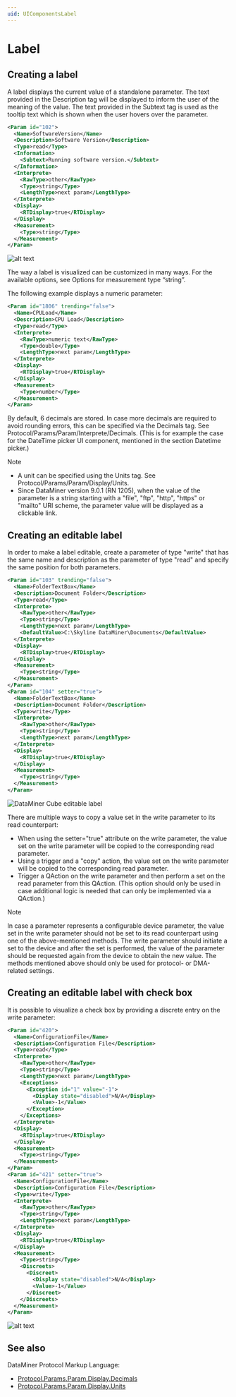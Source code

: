 ```yaml
---
uid: UIComponentsLabel
---
```


# Label

## Creating a label

A label displays the current value of a standalone parameter. The text provided in the Description tag will be displayed to inform the user of the meaning of the value. The text provided in the Subtext tag is used as the tooltip text which is shown when the user hovers over the parameter.

```xml
<Param id="102">
  <Name>SoftwareVersion</Name>
  <Description>Software Version</Description>
  <Type>read</Type>
  <Information>
    <Subtext>Running software version.</Subtext>
  </Information>
  <Interprete>
    <RawType>other</RawType>
    <Type>string</Type>
    <LengthType>next param</LengthType>
  </Interprete>
  <Display>
    <RTDisplay>true</RTDisplay>
  </Display>
  <Measurement>
    <Type>string</Type>
  </Measurement>
</Param>
```

![alt text](../../images/uilabel.png "DataMiner Cube label")

The way a label is visualized can be customized in many ways. For the available options, see Options for measurement type “string”.

The following example displays a numeric parameter:

```xml
<Param id="1806" trending="false">
  <Name>CPULoad</Name>
  <Description>CPU Load</Description>
  <Type>read</Type>
  <Interprete>
    <RawType>numeric text</RawType>
    <Type>double</Type>
    <LengthType>next param</LengthType>
  </Interprete>
  <Display>
    <RTDisplay>true</RTDisplay>
  </Display>
  <Measurement>
    <Type>number</Type>
  </Measurement>
</Param>
```

By default, 6 decimals are stored. In case more decimals are required to avoid rounding errors, this can be specified via the Decimals tag. See Protocol/Params/Param/Interprete/Decimals. (This is for example the case for the DateTime picker UI component, mentioned in the section Datetime picker.)

> [!NOTE]
>
> - A unit can be specified using the Units tag. See Protocol/Params/Param/Display/Units.
> - Since DataMiner version 9.0.1 (RN 1205), when the value of the parameter is a string starting with a "file", "ftp", "http", "https" or "mailto" URI scheme, the parameter value will be displayed as a clickable link.

## Creating an editable label

In order to make a label editable, create a parameter of type "write" that has the same name and description as the parameter of type "read" and specify the same position for both parameters.

```xml
<Param id="103" trending="false">
  <Name>FolderTextBox</Name>
  <Description>Document Folder</Description>
  <Type>read</Type>
  <Interprete>
    <RawType>other</RawType>
    <Type>string</Type>
    <LengthType>next param</LengthType>
    <DefaultValue>C:\Skyline DataMiner\Documents</DefaultValue>
  </Interprete>
  <Display>
    <RTDisplay>true</RTDisplay>
  </Display>
  <Measurement>
    <Type>string</Type>
  </Measurement>
</Param>
<Param id="104" setter="true">
  <Name>FolderTextBox</Name>
  <Description>Document Folder</Description>
  <Type>write</Type>
  <Interprete>
    <RawType>other</RawType>
    <Type>string</Type>
    <LengthType>next param</LengthType>
  </Interprete>
  <Display>
    <RTDisplay>true</RTDisplay>
  </Display>
  <Measurement>
    <Type>string</Type>
  </Measurement>
</Param>
```

![DataMiner Cube editable label](../../images/uieditablelabel.png "DataMiner Cube editable label")

There are multiple ways to copy a value set in the write parameter to its read counterpart:

- When using the setter="true" attribute on the write parameter, the value set on the write parameter will be copied to the corresponding read parameter.
- Using a trigger and a "copy" action, the value set on the write parameter will be copied to the corresponding read parameter.
- Trigger a QAction on the write parameter and then perform a set on the read parameter from this QAction. (This option should only be used in case additional logic is needed that can only be implemented via a QAction.)

> [!NOTE]
> In case a parameter represents a configurable device parameter, the value set in the write parameter should not be set to its read counterpart using one of the above-mentioned methods. The write parameter should initiate a set to the device and after the set is performed, the value of the parameter should be requested again from the device to obtain the new value. The methods mentioned above should only be used for protocol- or DMA-related settings.

## Creating an editable label with check box

It is possible to visualize a check box by providing a discrete entry on the write parameter:

```xml
<Param id="420">
  <Name>ConfigurationFile</Name>
  <Description>Configuration File</Description>
  <Type>read</Type>
  <Interprete>
    <RawType>other</RawType>
    <Type>string</Type>
    <LengthType>next param</LengthType>
    <Exceptions>
      <Exception id="1" value="-1">
        <Display state="disabled">N/A</Display>
        <Value>-1</Value>
      </Exception>
    </Exceptions>
  </Interprete>
  <Display>
    <RTDisplay>true</RTDisplay>
  </Display>
  <Measurement>
    <Type>string</Type>
  </Measurement>
</Param>
<Param id="421" setter="true">
  <Name>ConfigurationFile</Name>
  <Description>Configuration File</Description>
  <Type>write</Type>
  <Interprete>
    <RawType>other</RawType>
    <Type>string</Type>
    <LengthType>next param</LengthType>
  </Interprete>
  <Display>
    <RTDisplay>true</RTDisplay>
  </Display>
  <Measurement>
    <Type>string</Type>
    <Discreets>
      <Discreet>
        <Display state="disabled">N/A</Display>
        <Value>-1</Value>
      </Discreet>
    </Discreets>
  </Measurement>
</Param>
```

![alt text](../../images/uieditablelabelwithcheckbox.png "DataMiner Cube editable label with check box")

## See also

DataMiner Protocol Markup Language:

- [Protocol.Params.Param.Display.Decimals](xref:Protocol.Params.Param.Display.Decimals)
- [Protocol.Params.Param.Display.Units](xref:Protocol.Params.Param.Display.Units)
